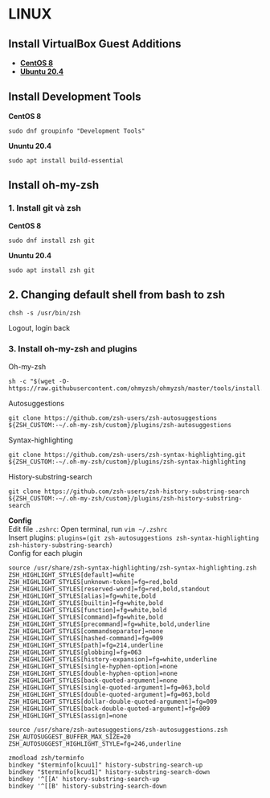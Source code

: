 # LINUX
## Install VirtualBox Guest Additions
* [**CentOS 8**](https://www.tecmint.com/install-virtualbox-guest-additions-on-centos-8/)
* [**Ubuntu 20.4**](https://www.itzgeek.com/post/how-to-install-virtualbox-guest-additions-on-ubuntu-20-04/)
## Install Development Tools
**CentOS 8**
```shell 
sudo dnf groupinfo "Development Tools"
```
**Ununtu 20.4**
```shell
sudo apt install build-essential
```
## Install oh-my-zsh
### 1. Install git và zsh
**CentOS 8**
```shell
sudo dnf install zsh git
```
**Ununtu 20.4**
```shell
sudo apt install zsh git
```
## 2. Changing default shell from bash to zsh 
```shell
chsh -s /usr/bin/zsh
```
Logout, login back
### 3. Install oh-my-zsh and plugins
Oh-my-zsh
```shell
sh -c "$(wget -O- https://raw.githubusercontent.com/ohmyzsh/ohmyzsh/master/tools/install.sh)"
```
Autosuggestions
```shell
git clone https://github.com/zsh-users/zsh-autosuggestions ${ZSH_CUSTOM:-~/.oh-my-zsh/custom}/plugins/zsh-autosuggestions
```
Syntax-highlighting
```shell
git clone https://github.com/zsh-users/zsh-syntax-highlighting.git ${ZSH_CUSTOM:-~/.oh-my-zsh/custom}/plugins/zsh-syntax-highlighting
```
History-substring-search
```shell
git clone https://github.com/zsh-users/zsh-history-substring-search ${ZSH_CUSTOM:-~/.oh-my-zsh/custom}/plugins/zsh-history-substring-search
```
**Config**
<br>Edit file ```.zshrc```: Open terminal,  run ``` vim ~/.zshrc ```
<br>Insert plugins:  ```plugins=(git zsh-autosuggestions zsh-syntax-highlighting zsh-history-substring-search)```
<br>Config for each plugin
```
source /usr/share/zsh-syntax-highlighting/zsh-syntax-highlighting.zsh
ZSH_HIGHLIGHT_STYLES[default]=white
ZSH_HIGHLIGHT_STYLES[unknown-token]=fg=red,bold
ZSH_HIGHLIGHT_STYLES[reserved-word]=fg=red,bold,standout
ZSH_HIGHLIGHT_STYLES[alias]=fg=white,bold
ZSH_HIGHLIGHT_STYLES[builtin]=fg=white,bold
ZSH_HIGHLIGHT_STYLES[function]=fg=white,bold
ZSH_HIGHLIGHT_STYLES[command]=fg=white,bold
ZSH_HIGHLIGHT_STYLES[precommand]=fg=white,bold,underline
ZSH_HIGHLIGHT_STYLES[commandseparator]=none
ZSH_HIGHLIGHT_STYLES[hashed-command]=fg=009
ZSH_HIGHLIGHT_STYLES[path]=fg=214,underline
ZSH_HIGHLIGHT_STYLES[globbing]=fg=063
ZSH_HIGHLIGHT_STYLES[history-expansion]=fg=white,underline
ZSH_HIGHLIGHT_STYLES[single-hyphen-option]=none
ZSH_HIGHLIGHT_STYLES[double-hyphen-option]=none
ZSH_HIGHLIGHT_STYLES[back-quoted-argument]=none
ZSH_HIGHLIGHT_STYLES[single-quoted-argument]=fg=063,bold
ZSH_HIGHLIGHT_STYLES[double-quoted-argument]=fg=063,bold
ZSH_HIGHLIGHT_STYLES[dollar-double-quoted-argument]=fg=009
ZSH_HIGHLIGHT_STYLES[back-double-quoted-argument]=fg=009
ZSH_HIGHLIGHT_STYLES[assign]=none

source /usr/share/zsh-autosuggestions/zsh-autosuggestions.zsh
ZSH_AUTOSUGGEST_BUFFER_MAX_SIZE=20
ZSH_AUTOSUGGEST_HIGHLIGHT_STYLE=fg=246,underline

zmodload zsh/terminfo
bindkey "$terminfo[kcuu1]" history-substring-search-up
bindkey "$terminfo[kcud1]" history-substring-search-down
bindkey '^[[A' history-substring-search-up
bindkey '^[[B' history-substring-search-down
```